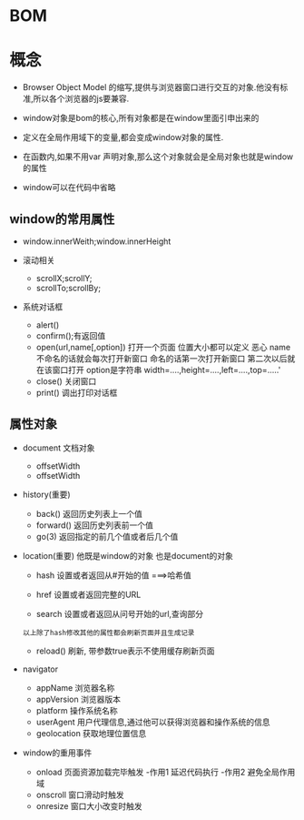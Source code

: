 # BOM

# 概念

* Browser Object Model 的缩写,提供与浏览器窗口进行交互的对象.他没有标准,所以各个浏览器的js要兼容.

- window对象是bom的核心,所有对象都是在window里面引申出来的

- 定义在全局作用域下的变量,都会变成window对象的属性.

- 在函数内,如果不用var 声明对象,那么这个对象就会是全局对象也就是window的属性

- window可以在代码中省略

## window的常用属性

- window.innerWeith;window.innerHeight

- 滚动相关
  - scrollX;scrollY;
  - scrollTo;scrollBy;

- 系统对话框
  - alert()
  - confirm();有返回值 
  - open(url,name[,option]) 打开一个页面 位置大小都可以定义 恶心
    name不命名的话就会每次打开新窗口 命名的话第一次打开新窗口 第二次以后就在该窗口打开
    option是字符串 width=....,height=....,left=....,top=.....'
  - close() 关闭窗口
  - print() 调出打印对话框

## 属性对象
- document 文档对象
  - offsetWidth
  - offsetWidth

- history(重要)
  - back() 返回历史列表上一个值
  - forward() 返回历史列表前一个值
  - go(3) 返回指定的前几个值或者后几个值

- location(重要) 他既是window的对象 也是document的对象
  - hash 设置或者返回从#开始的值 ===>哈希值

  - href 设置或者返回完整的URL

  - search 设置或者返回从问号开始的url,查询部分

  `以上除了hash修改其他的属性都会刷新页面并且生成记录`
  
  - reload() 刷新, 带参数true表示不使用缓存刷新页面

- navigator
  - appName 浏览器名称
  - appVersion 浏览器版本
  - platform 操作系统名称
  - userAgent 用户代理信息,通过他可以获得浏览器和操作系统的信息
  - geolocation 获取地理位置信息

- window的重用事件
  - onload 页面资源加载完毕触发
    -作用1 延迟代码执行
    -作用2 避免全局作用域
  - onscroll 窗口滑动时触发
  - onresize 窗口大小改变时触发